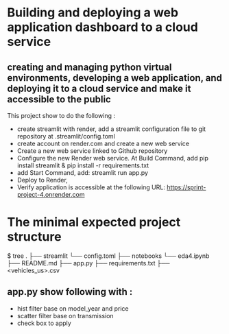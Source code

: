 # Building and deploying a web application dashboard to a cloud service

## creating and managing python virtual environments, developing a web application, and deploying it to a cloud service and make it accessible to the public

This project show to do the following :

* create streamlit with render, add a streamlit configuration file to git repository at .streamlit/config.toml
* create account on render.com and create a new web service
* Create a new web service linked to Github repository
* Configure the new Render web service. At Build Command, add pip install streamlit & pip install -r requirements.txt 
* add Start Command, add: streamlit run app.py
* Deploy to Render,
* Verify application is accessible at the following URL: https://sprint-project-4.onrender.com

# The minimal expected project structure
$ tree
.
├── streamlit
    └── config.toml 
├── notebooks
    └── eda4.ipynb    
├── README.md
├── app.py
├── requirements.txt
├── <vehicles_us>.csv

## app.py show following with :
* hist filter base on model_year and price 
* scatter filter base on transmission
* check box to apply 
